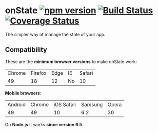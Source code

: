 # onState [![npm version](https://badge.fury.io/js/onstate.svg)](https://www.npmjs.com/package/onstate) [![Build Status](https://secure.travis-ci.org/passpill-io/onState.svg)](https://secure.travis-ci.org/passpill-io/onState) [![Coverage Status](https://coveralls.io/repos/github/passpill-io/onState/badge.svg?branch=master)](https://coveralls.io/github/passpill-io/onState?branch=master)

The simpler way of manage the state of your app.

## Compatibility
These are the **minimum browser versions** to make onState work:
<table>
  <tr>
    <td>Chrome</td>
    <td>Firefox</td>
    <td>Edge</td>
    <td>IE</td>
    <td>Safari</td>
  </tr>
  <tr>
    <td>49</td>
    <td>18</td>
    <td>12</td>
    <td>No</td>
    <td>10</td>
  </tr>
</table>

 **Mobile browsers**:
<table>
  <tr>
    <td>Android</td>
    <td>Chrome</td>
    <td>iOS Safari</td>
    <td>Samsung</td>
    <td>Opera</td>
  </tr>
  <tr>
    <td>49</td>
    <td>49</td>
    <td>10</td>
    <td>6.2</td>
    <td>30</td>
  </tr>
</table>

On **Node.js** it works **since version 6.5**.
